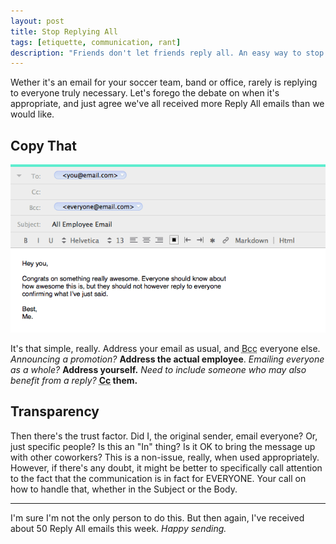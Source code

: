```yaml
---
layout: post
title: Stop Replying All
tags: [etiquette, communication, rant]
description: "Friends don't let friends reply all. An easy way to stop Reply All, overnight."
---
```


Wether it's an email for your soccer team, band or office, rarely is replying to everyone truly necessary. Let's forego the debate on when it's appropriate, and just agree we've all received more Reply All emails than we would like.

## Copy That

![BCC Everyone](/assets/media/bcc.png)

It's that simple, really. Address your email as usual, and <abbr title="Blind Carbon Copy">Bcc</abbr> everyone else. *Announcing a promotion?* **Address the actual employee**. *Emailing everyone as a whole?* **Address yourself.** *Need to include someone who may also benefit from a reply?* **<abbr title="Carbon Copy">Cc</abbr> them.**

## Transparency

Then there's the trust factor. Did I, the original sender, email everyone? Or, just specific people? Is this an "In" thing? Is it OK to bring the message up with other coworkers? This is a non-issue, really, when used appropriately. However, if there's any doubt, it might be better to specifically call attention to the fact that the communication is in fact for EVERYONE. Your call on how to handle that, whether in the Subject or the Body.

***

I'm sure I'm not the only person to do this. But then again, I've received about 50 Reply All emails this week. *Happy sending.*
